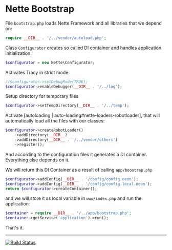 Nette Bootstrap
===============

File `bootstrap.php` loads Nette Framework and all libraries that we depend on:

```php
require __DIR__ . '/../vendor/autoload.php';
```

Class `Configurator` creates so called DI container and handles application initialization.

```php
$configurator = new Nette\Configurator;
```

Activates Tracy in strict mode:

```php
//$configurator->setDebugMode(TRUE);
$configurator->enableDebugger(__DIR__ . '/../log');
```

Setup directory for temporary files

```php
$configurator->setTempDirectory(__DIR__ . '/../temp');
```

Activate [autoloading | auto-loading#nette-loaders-robotloader], that will automatically load all the files with our classes:

```php
$configurator->createRobotLoader()
	->addDirectory(__DIR__)
	->addDirectory(__DIR__ . '/../vendor/others')
	->register();
```

And according to the configuration files it generates a DI container. Everything else depends on it.

We will return this DI Container as a result of calling `app/boostrap.php`

```php
$configurator->addConfig(__DIR__ . '/config/config.neon');
$configurator->addConfig(__DIR__ . '/config/config.local.neon');
return $configurator->createContainer();
```

and we will store it as local variable in `www/index.php` and run the application:

```php
$container = require __DIR__ . '/../app/bootstrap.php';
$container->getService('application')->run();
```

That's it.

-----

[![Build Status](https://secure.travis-ci.org/nette/bootstrap.png?branch=master)](http://travis-ci.org/nette/bootstrap)
